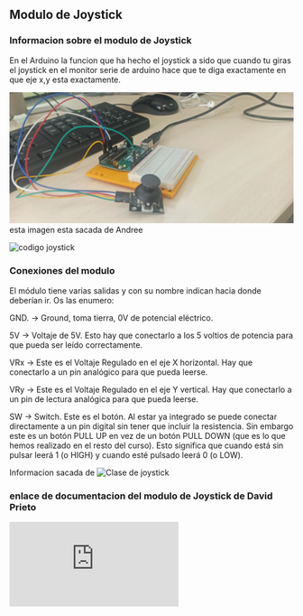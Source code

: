 ## Modulo de Joystick

### Informacion sobre el modulo de Joystick 
En el Arduino la funcion que ha hecho el joystick a sido que cuando tu giras el joystick en el monitor serie de arduino hace que te diga exactamente en que eje x,y esta exactamente.




![Imagen](https://github.com/Samael696/arduino/blob/main/IMG_20220126_133159.jpg?raw=true)
esta imagen esta sacada de Andree


![codigo joystick](https://github.com/aRnAu1012/arduino./blob/main/codigo%20joystick)


 
### Conexiones del modulo 
El módulo tiene varias salidas y con su nombre indican hacia donde deberían ir. Os las enumero:

GND. -> Ground, toma tierra, 0V de potencial eléctrico.

5V -> Voltaje de 5V. Esto hay que conectarlo a los 5 voltios de potencia para que pueda ser leído correctamente.

VRx -> Este es el Voltaje Regulado en el eje X horizontal. Hay que conectarlo a un pin analógico para que pueda leerse.

VRy -> Este es el Voltaje Regulado en el eje Y vertical. Hay que conectarlo a un pin de lectura analógica para que pueda leerse.

SW -> Switch. Este es el botón. Al estar ya integrado se puede conectar directamente a un pin digital sin tener que incluir la resistencia. Sin embargo este es un botón PULL UP en vez de un botón PULL DOWN (que es lo que hemos realizado en el resto del curso). Esto significa que cuando está sin pulsar leerá 1 (o HIGH) y cuando esté pulsado leerá 0 (o LOW).
 
Informacion sacada de ![Clase de joystick]("https://github.com/d-prieto/arduinoCourse/blob/main/Clase_de_Joystick.md")



### enlace de documentacion del modulo de Joystick de David Prieto

![informacio de David Prieto](https://github.com/d-prieto/arduinoCourse/blob/main/Clase_de_Joystick.md)

